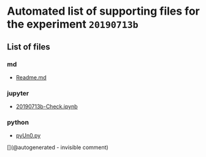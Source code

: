 # Automated list of supporting files for the __experiment `20190713b`__

## List of files

### md

* [Readme.md](/matty/20190713/Readme.md)


### jupyter

* [20190713b-Check.ipynb](/matty/20190713/20190713b/20190713b-Check.ipynb)


### python

* [pyUn0.py](/matty/20190713/20190713b/pyUn0.py)


[](@autogenerated - invisible comment)